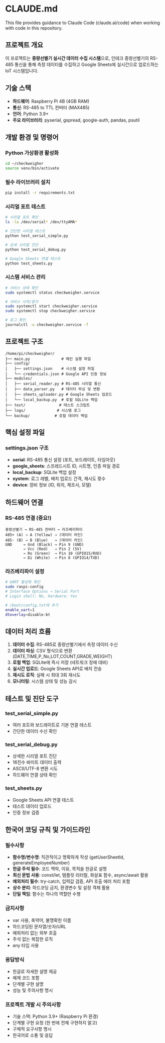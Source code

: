 # CLAUDE.md

This file provides guidance to Claude Code (claude.ai/code) when working with code in this repository.

## 프로젝트 개요

이 프로젝트는 **중량선별기 실시간 데이터 수집 시스템**으로, 인테크 중량선별기의 RS-485 통신을 통해 측정 데이터를 수집하고 Google Sheets에 실시간으로 업로드하는 IoT 시스템입니다.

## 기술 스택

- **하드웨어**: Raspberry Pi 4B (4GB RAM)
- **통신**: RS-485 to TTL 컨버터 (MAX485)
- **언어**: Python 3.9+
- **주요 라이브러리**: pyserial, gspread, google-auth, pandas, psutil

## 개발 환경 및 명령어

### Python 가상환경 활성화
```bash
cd ~/checkweigher
source venv/bin/activate
```

### 필수 라이브러리 설치
```bash
pip install -r requirements.txt
```

### 시리얼 포트 테스트
```bash
# 시리얼 포트 확인
ls -la /dev/serial* /dev/ttyAMA*

# 간단한 시리얼 테스트
python test_serial_simple.py

# 상세 시리얼 진단
python test_serial_debug.py

# Google Sheets 연결 테스트
python test_sheets.py
```

### 시스템 서비스 관리
```bash
# 서비스 상태 확인
sudo systemctl status checkweigher.service

# 서비스 시작/중지
sudo systemctl start checkweigher.service
sudo systemctl stop checkweigher.service

# 로그 확인
journalctl -u checkweigher.service -f
```

## 프로젝트 구조

```
/home/pi/checkweigher/
├── main.py              # 메인 실행 파일
├── config/
│   ├── settings.json    # 시스템 설정 파일
│   └── credentials.json # Google API 인증 정보
├── modules/
│   ├── serial_reader.py # RS-485 시리얼 통신
│   ├── data_parser.py   # 데이터 파싱 및 변환
│   ├── sheets_uploader.py # Google Sheets 업로드
│   └── local_backup.py  # 로컬 SQLite 백업
├── test/               # 테스트 스크립트
├── logs/              # 시스템 로그
└── backup/           # 로컬 데이터 백업
```

## 핵심 설정 파일

### settings.json 구조
- **serial**: RS-485 통신 설정 (포트, 보드레이트, 타임아웃)
- **google_sheets**: 스프레드시트 ID, 시트명, 인증 파일 경로
- **local_backup**: SQLite 백업 설정
- **system**: 로그 레벨, 배치 업로드 간격, 재시도 횟수
- **device**: 장비 정보 (ID, 위치, 제조사, 모델)

## 하드웨어 연결

### RS-485 연결 (중요!)
```
중량선별기 → RS-485 컨버터 → 라즈베리파이
485+ (A) → A (Yellow) → (데이터 라인)
485- (B) → B (Blue)   → (데이터 라인)
GND     → Gnd (Black) → Pin 9 (GND)
        → Vcc (Red)   → Pin 2 (5V)
        → Ro (Green)  → Pin 10 (GPIO15/RXD)
        → Di (White)  → Pin 8 (GPIO14/TXD)
```

### 라즈베리파이 설정
```bash
# UART 활성화 확인
sudo raspi-config
# Interface Options → Serial Port
# Login shell: No, Hardware: Yes

# /boot/config.txt에 추가
enable_uart=1
dtoverlay=disable-bt
```

## 데이터 처리 흐름

1. **데이터 수집**: RS-485로 중량선별기에서 측정 데이터 수신
2. **데이터 파싱**: CSV 형식으로 변환 (DATE,TIME,P_No,LOT,COUNT,GRADE,WEIGHT)
3. **로컬 백업**: SQLite에 즉시 저장 (네트워크 장애 대비)
4. **실시간 업로드**: Google Sheets API로 배치 전송
5. **재시도 로직**: 실패 시 최대 3회 재시도
6. **모니터링**: 시스템 상태 및 성능 감시

## 테스트 및 진단 도구

### test_serial_simple.py
- 여러 포트와 보드레이트로 기본 연결 테스트
- 간단한 데이터 수신 확인

### test_serial_debug.py  
- 상세한 시리얼 포트 진단
- 16진수 바이트 데이터 출력
- ASCII/UTF-8 변환 시도
- 하드웨어 연결 상태 확인

### test_sheets.py
- Google Sheets API 연결 테스트
- 테스트 데이터 업로드
- 인증 정보 검증

## 한국어 코딩 규칙 및 가이드라인

### 필수사항
- **함수명/변수명**: 직관적이고 명확하게 작성 (getUserSheetId, generateEmployeeNumber)
- **한글 주석 필수**: 코드 맥락, 이유, 목적을 한글로 설명
- **최신 문법 사용**: const/let, 템플릿 리터럴, 화살표 함수, async/await 활용
- **예외처리 필수**: try-catch, 입력값 검증, API 호출 에러 처리 포함
- **상수 분리**: 하드코딩 금지, 환경변수 및 설정 객체 활용
- **단일 책임**: 함수는 하나의 역할만 수행

### 금지사항
- var 사용, 축약어, 불명확한 이름
- 하드코딩된 문자열/숫자/URL
- 예외처리 없는 외부 호출
- 주석 없는 복잡한 로직
- any 타입 사용

### 응답방식
- 한글로 자세한 설명 제공
- 예제 코드 포함
- 단계별 구현 설명
- 성능 및 주의사항 명시

### 프로젝트 개발 시 주의사항
- 기술 스택: Python 3.9+ (Raspberry Pi 환경)
- 단계별 구현 요청 (한 번에 전체 구현하지 말고)
- 구체적 요구사항 명시
- 한국어로 소통 및 응답

